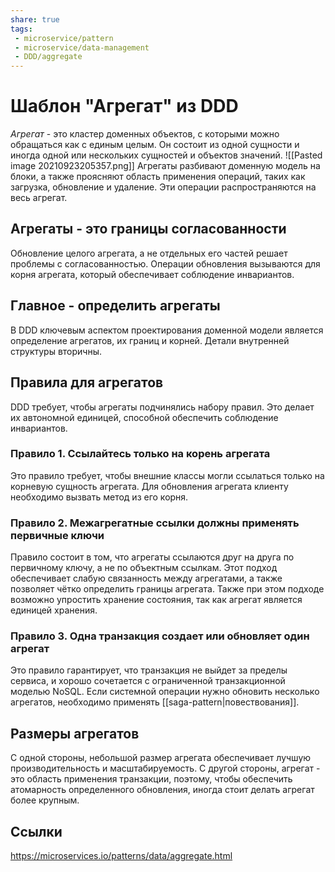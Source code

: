 ```yaml
---
share: true
tags:
 - microservice/pattern
 - microservice/data-management
 - DDD/aggregate
---
```

# Шаблон "Агрегат" из DDD
*Агрегат* - это кластер доменных объектов, с которыми можно обращаться как с единым целым. Он состоит из одной сущности и иногда одной или нескольких сущностей и объектов значений.
![[Pasted image 20210923205357.png]]
Агрегаты разбивают доменную модель на блоки, а также проясняют область применения операций, таких как загрузка, обновление и удаление. Эти операции распространяются на весь агрегат.
## Агрегаты - это границы согласованности
Обновление целого агрегата, а не отдельных его частей решает проблемы с согласованностью. Операции обновления вызываются для корня агрегата, который обеспечивает соблюдение инвариантов.
## Главное - определить агрегаты
В DDD ключевым аспектом проектирования доменной модели является определение агрегатов, их границ и корней. Детали внутренней структуры вторичны.
## Правила для агрегатов
DDD требует, чтобы агрегаты подчинялись набору правил. Это делает их автономной единицей, способной обеспечить соблюдение инвариантов.
### Правило 1. Ссылайтесь только на корень агрегата
Это правило требует, чтобы внешние классы могли ссылаться только на корневую сущность агрегата. Для обновления агрегата клиенту необходимо вызвать метод из его корня.
### Правило 2. Межагрегатные ссылки должны применять первичные ключи
Правило состоит в том, что агрегаты ссылаются друг на друга по первичному ключу, а не по объектным ссылкам. Этот подход обеспечивает слабую связанность между агрегатами, а также позволяет чётко определить границы агрегата. Также при этом подходе возможно упростить хранение состояния, так как агрегат является единицей хранения.
### Правило 3. Одна транзакция создает или обновляет один агрегат
Это правило гарантирует, что транзакция не выйдет за пределы сервиса, и хорошо сочетается с ограниченной транзакционной моделью NoSQL. Если системной операции нужно обновить несколько агрегатов, необходимо применять [[saga-pattern|повествования]].
## Размеры агрегатов
С одной стороны, небольшой размер агрегата обеспечивает лучшую производительность и масштабируемость. С другой стороны, агрегат - это область применения транзакции, поэтому, чтобы обеспечить атомарность определенного обновления, иногда стоит делать агрегат более крупным.

## Ссылки
https://microservices.io/patterns/data/aggregate.html
